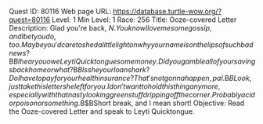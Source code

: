 Quest ID: 80116
Web page URL: https://database.turtle-wow.org/?quest=80116
Level: 1
Min Level: 1
Race: 256
Title: Ooze-covered Letter
Description: Glad you're back, $N. You know I love me some gossip, and I bet you do, too. Maybe you'd care to shed a little light on why your name is on the lips of such bad news?$B$BI hear you owe Leyti Quicktongue some money. Did you gamble all of your savings back home or what?$B$BIs she your loan shark? Do I have to pay for your health insurance? That's not gonna happen, pal.$B$BLook, just take this letter she left for you. I don't want to hold this thing anymore, especially with that nasty looking green stuff dripping off the corner. Probably acid or poison or something.$B$BShort break, and I mean short!
Objective: Read the Ooze-covered Letter and speak to Leyti Quicktongue.
